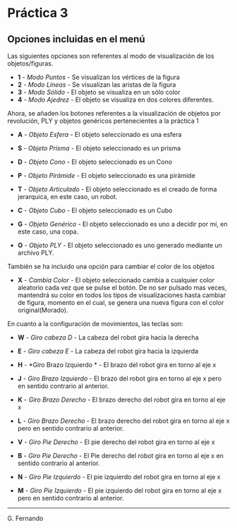 # Práctica 3

## Opciones incluidas en el menú

Las siguientes opciones son referentes al modo de visualización de los objetos/figuras.

* **1** - *Modo Puntos* - Se visualizan los vértices de la figura
* **2** - *Modo Líneas* - Se visualizan las aristas de la figura
* **3** - *Modo Sólido* - El objeto se visualiza en un sólo color
* **4** - *Modo Ajedrez* - El objeto se visualiza en dos colores diferentes.

Ahora, se añaden los botones referentes a la visualización de objetos por revolución, PLY y objetos genéricos pertenecientes a la práctica 1

* **A** - *Objeto Esfera* - El objeto seleccionado es una esfera
* **S** - *Objeto Prisma* - El objeto seleccionado es un prisma
* **D** - *Objeto Cono* - El objeto seleccionado es un Cono
* **P** - *Objeto Pirámide* - El objeto seleccionado es una pirámide
* **T** - *Objeto Articulado* - El objeto seleccionado es el creado de forma jerarquica, en este caso, un robot.


* **C** - *Objeto Cubo* - El objeto seleccionado es un Cubo
* **G** - *Objeto Genérico* - El objeto seleccionado es uno a decidir por mí, en este caso, una copa.
* **O** - *Objeto PLY* - El objeto seleccionado es uno generado mediante un archivo PLY.


También se ha incluido una opción para cambiar el color de los objetos

 * **X** - *Cambia Color* - El objeto seleccionado cambia a cualquier color aleatorio cada vez que se pulse el botón. De no ser pulsado mas veces, mantendrá su color en todos los tipos de visualizaciones hasta cambiar de figura, momento en el cual, se genera una nueva figura con el color original(Morado). 

En cuanto a la configuración de movimientos, las teclas son:

* **W** - *Giro cabeza D* - La cabeza del robot gira hacia la derecha
* **E** - *Giro cabeza E* - La cabeza del robot gira hacia la izquierda
* **H** - *Giro Brazo Izquierdo * - El brazo del robot gira en torno al eje x
* **J** - *Giro Brazo Izquierdo* - El brazo del robot gira en torno al eje x pero en sentido contrario al anterior.
* **K** - *Giro Brazo Derecho* - El brazo derecho del robot gira en torno al eje x
* **L** - *Giro Brazo Derecho* - El brazo derecho del robot gira en torno al eje x pero en sentido contrario al anterior.


* **V** - *Giro Pie Derecho* - El pie derecho del robot gira en torno al eje x
* **B** - *Giro Pie Derecho* - El Pie derecho del robot gira en torno al eje x en sentido contrario al anterior.
* **N** - *Giro Pie Izquierdo* - El pie izquierdo del robot gira en torno al eje x
* **M** - *Giro Pie Izquierdo* - El pie izquierdo del robot gira en torno al eje x pero en sentido contrario al anterior.

---
G. Fernando 
